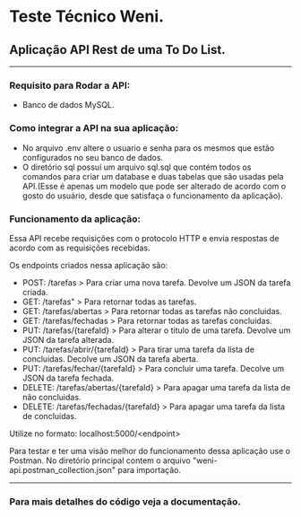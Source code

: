 # Teste Técnico Weni.

## Aplicação API Rest de uma To Do List.
---

### Requisito para Rodar a API:
- Banco de dados MySQL.


### Como integrar a API na sua aplicação:
- No arquivo .env altere o usuario e senha para os mesmos que estão configurados no seu banco de dados.
- O diretório sql possuí um arquivo sql.sql que contém todos os comandos para criar um database e duas tabelas que são usadas pela API.(Esse é apenas um modelo que pode ser alterado de acordo com o gosto do usuário, desde que satisfaça o funcionamento da aplicação).

### Funcionamento da aplicação:

Essa API recebe requisições com o protocolo HTTP e envia respostas de acordo com as requisições recebidas.

Os endpoints criados nessa aplicação são:
- POST: /tarefas > Para criar uma nova tarefa. Devolve um JSON da tarefa criada.
- GET: /tarefas" > Para retornar todas as tarefas.
- GET: /tarefas/abertas > Para retornar todas as tarefas não concluidas.
- GET: /tarefas/fechadas > Para retornar todas as tarefas concluidas.
- PUT: /tarefas/{tarefaId} > Para alterar o titulo de uma tarefa. Devolve um JSON da tarefa alterada.
- PUT: /tarefas/abrir/{tarefaId} > Para tirar uma tarefa da lista de concluidas. Decolve um JSON da tarefa aberta.
- PUT: /tarefas/fechar/{tarefaId} > Para concluir uma tarefa. Decolve um JSON da tarefa fechada.
- DELETE: /tarefas/abertas/{tarefaId} > Para apagar uma tarefa da lista de não concluidas.
- DELETE: /tarefas/fechadas/{tarefaId} > Para apagar uma tarefa da lista de concluidas.

Utilize no formato: localhost:5000/\<endpoint\>

Para testar e ter uma visão melhor do funcionamento dessa aplicação use o Postman. No diretório principal contem o arquivo "weni-api.postman_collection.json" para importação.

---

### Para mais detalhes do código veja a documentação.
